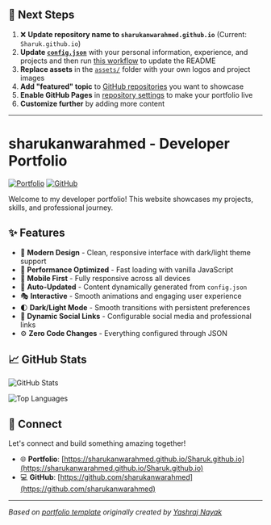 ## 🚀 Next Steps

1. ❌ **Update repository name to `sharukanwarahmed.github.io`** (Current: `Sharuk.github.io`)
2. **Update [`config.json`](https://github.com/sharukanwarahmed/Sharuk.github.io/blob/main/config.json)** with your personal information, experience, and projects and then run [this workflow](https://github.com/sharukanwarahmed/Sharuk.github.io/actions/workflows/update-readme.yml) to update the README
3. **Replace assets** in the [`assets/`](https://github.com/sharukanwarahmed/Sharuk.github.io/tree/main/assets/) folder with your own logos and project images
4. **Add "featured" topic** to [GitHub repositories](https://github.com/sharukanwarahmed?tab=repositories) you want to showcase
5. **Enable GitHub Pages** in [repository settings](https://github.com/sharukanwarahmed/Sharuk.github.io/settings/pages) to make your portfolio live
6. **Customize further** by adding more content

---

# sharukanwarahmed - Developer Portfolio

<div align="left">
  
[![Portfolio](https://img.shields.io/badge/🌐_Visit_Portfolio-Live-brightgreen?style=for-the-badge)](https://sharukanwarahmed.github.io/Sharuk.github.io)
[![GitHub](https://img.shields.io/badge/GitHub-Profile-181717?style=for-the-badge&logo=github)](https://github.com/sharukanwarahmed)

</div>

Welcome to my developer portfolio! This website showcases my projects, skills, and professional journey.

## ✨ Features

- 🎨 **Modern Design** - Clean, responsive interface with dark/light theme support
- 🚀 **Performance Optimized** - Fast loading with vanilla JavaScript
- 📱 **Mobile First** - Fully responsive across all devices
- 🔄 **Auto-Updated** - Content dynamically generated from `config.json`
- 🎭 **Interactive** - Smooth animations and engaging user experience
- 🌓 **Dark/Light Mode** - Smooth transitions with persistent preferences
- 🔗 **Dynamic Social Links** - Configurable social media and professional links
- ⚙️ **Zero Code Changes** - Everything configured through JSON

## 📈 GitHub Stats

<div align="left">

![GitHub Stats](https://github-readme-stats.vercel.app/api?username=sharukanwarahmed&theme=dark&hide_border=true&include_all_commits=true&count_private=true)

![Top Languages](https://github-readme-stats.vercel.app/api/top-langs/?username=sharukanwarahmed&theme=dark&hide_border=true&include_all_commits=true&count_private=true&layout=compact)

</div>

## 🤝 Connect

Let's connect and build something amazing together!

- 🌐 **Portfolio**: [https://sharukanwarahmed.github.io/Sharuk.github.io](https://sharukanwarahmed.github.io/Sharuk.github.io)
- 💻 **GitHub**: [https://github.com/sharukanwarahmed](https://github.com/sharukanwarahmed)

---

*Based on [portfolio template](https://github.com/yashrajnayak/developer-portfolio) originally created by [Yashraj Nayak](https://github.com/yashrajnayak)*